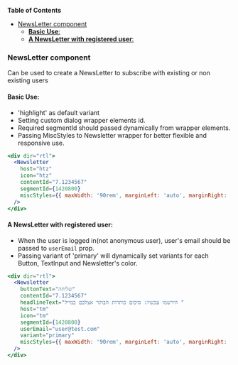 <!-- START doctoc generated TOC please keep comment here to allow auto update -->

<!-- DON'T EDIT THIS SECTION, INSTEAD RE-RUN doctoc TO UPDATE -->

**Table of Contents**

* [NewsLetter component](#newsletter-component)
  * [**Basic Use**:](#basic-use)
  * [**A NewsLetter with registered user**:](#a-newsletter-with-registered-user)

<!-- END doctoc generated TOC please keep comment here to allow auto update -->

### NewsLetter component

Can be used to create a NewsLetter to subscribe with existing or non existing users

#### **Basic Use**:

* 'highlight' as default variant
* Setting custom dialog wrapper elements id.
* Required segmentId should passed dynamically from wrapper elements.
* Passing MiscStyles to Newsletter wrapper for better flexible and responsive use.

```jsx
<div dir="rtl">
  <Newsletter
    host="htz"
    icon="htz"
    contentId="7.1234567"
    segmentId={1420800}
    miscStyles={{ maxWidth: '90rem', marginLeft: 'auto', marginRight: 'auto' }}
  />
</div>
```

#### **A NewsLetter with registered user**:

* When the user is logged in(not anonymous user), user's email should be passed to `userEmail` prop.
* Passing variant of 'primary' will dynamically set variants for each Button, TextInput and Newsletter's color.

```jsx
<div dir="rtl">
  <Newsletter
    buttonText="שליחה"
    contentId="7.1234567"
    headlineText="הירשמו עכשיו: סיכום כותרות הבוקר אצלכם במייל "
    host="tm"
    icon="tm"
    segmentId={1420800}
    userEmail="user@test.com"
    variant="primary"
    miscStyles={{ maxWidth: '90rem', marginLeft: 'auto', marginRight: 'auto' }}
  />
</div>
```

